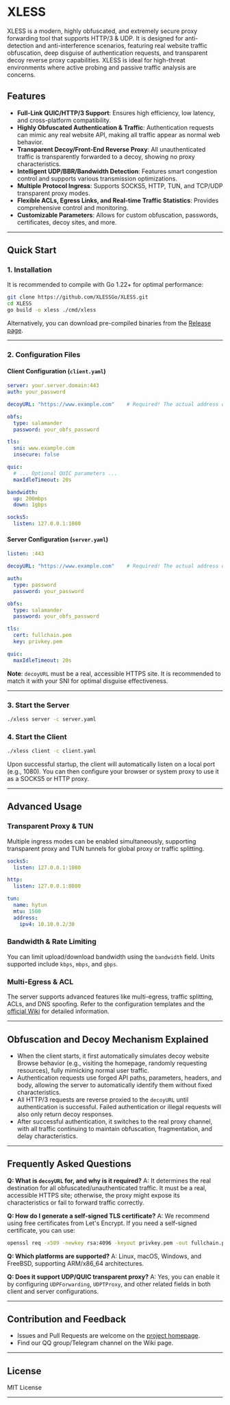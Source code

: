 # XLESS

XLESS is a modern, highly obfuscated, and extremely secure proxy forwarding tool that supports HTTP/3 & UDP. It is designed for anti-detection and anti-interference scenarios, featuring real website traffic obfuscation, deep disguise of authentication requests, and transparent decoy reverse proxy capabilities. XLESS is ideal for high-threat environments where active probing and passive traffic analysis are concerns.

## Features

  - **Full-Link QUIC/HTTP/3 Support**: Ensures high efficiency, low latency, and cross-platform compatibility.
  - **Highly Obfuscated Authentication & Traffic**: Authentication requests can mimic any real website API, making all traffic appear as normal web behavior.
  - **Transparent Decoy/Front-End Reverse Proxy**: All unauthenticated traffic is transparently forwarded to a decoy, showing no proxy characteristics.
  - **Intelligent UDP/BBR/Bandwidth Detection**: Features smart congestion control and supports various transmission optimizations.
  - **Multiple Protocol Ingress**: Supports SOCKS5, HTTP, TUN, and TCP/UDP transparent proxy modes.
  - **Flexible ACLs, Egress Links, and Real-time Traffic Statistics**: Provides comprehensive control and monitoring.
  - **Customizable Parameters**: Allows for custom obfuscation, passwords, certificates, decoy sites, and more.

-----

## Quick Start

### 1\. Installation

It is recommended to compile with Go 1.22+ for optimal performance:

```bash
git clone https://github.com/XLESSGo/XLESS.git
cd XLESS
go build -o xless ./cmd/xless
```

Alternatively, you can download pre-compiled binaries from the [Release page](https://github.com/XLESSGo/XLESS/releases).

-----

### 2\. Configuration Files

#### Client Configuration (`client.yaml`)

```yaml
server: your.server.domain:443
auth: your_password

decoyURL: "https://www.example.com"    # Required! The actual address of the decoy website.

obfs:
  type: salamander
  password: your_obfs_password

tls:
  sni: www.example.com
  insecure: false

quic:
  # ... Optional QUIC parameters ...
  maxIdleTimeout: 20s

bandwidth:
  up: 200mbps
  down: 1gbps

socks5:
  listen: 127.0.0.1:1080
```

#### Server Configuration (`server.yaml`)

```yaml
listen: :443

decoyURL: "https://www.example.com"    # Required! The actual address of the decoy website.

auth:
  type: password
  password: your_password

obfs:
  type: salamander
  password: your_obfs_password

tls:
  cert: fullchain.pem
  key: privkey.pem

quic:
  maxIdleTimeout: 20s
```

**Note**: `decoyURL` must be a real, accessible HTTPS site. It is recommended to match it with your SNI for optimal disguise effectiveness.

-----

### 3\. Start the Server

```bash
./xless server -c server.yaml
```

### 4\. Start the Client

```bash
./xless client -c client.yaml
```

Upon successful startup, the client will automatically listen on a local port (e.g., 1080). You can then configure your browser or system proxy to use it as a SOCKS5 or HTTP proxy.

-----

## Advanced Usage

### Transparent Proxy & TUN

Multiple ingress modes can be enabled simultaneously, supporting transparent proxy and TUN tunnels for global proxy or traffic splitting.

```yaml
socks5:
  listen: 127.0.0.1:1080

http:
  listen: 127.0.0.1:8080

tun:
  name: hytun
  mtu: 1500
  address:
    ipv4: 10.10.0.2/30
```

### Bandwidth & Rate Limiting

You can limit upload/download bandwidth using the `bandwidth` field. Units supported include `kbps`, `mbps`, and `gbps`.

### Multi-Egress & ACL

The server supports advanced features like multi-egress, traffic splitting, ACLs, and DNS spoofing. Refer to the configuration templates and the [official Wiki](https://github.com/XLESSGo/XLESS/wiki) for detailed information.

-----

## Obfuscation and Decoy Mechanism Explained

  - When the client starts, it first automatically simulates decoy website Browse behavior (e.g., visiting the homepage, randomly requesting resources), fully mimicking normal user traffic.
  - Authentication requests use forged API paths, parameters, headers, and body, allowing the server to automatically identify them without fixed characteristics.
  - All HTTP/3 requests are reverse proxied to the `decoyURL` until authentication is successful. Failed authentication or illegal requests will also only return decoy responses.
  - After successful authentication, it switches to the real proxy channel, with all traffic continuing to maintain obfuscation, fragmentation, and delay characteristics.

-----

## Frequently Asked Questions

**Q: What is `decoyURL` for, and why is it required?**
A: It determines the real destination for all obfuscated/unauthenticated traffic. It must be a real, accessible HTTPS site; otherwise, the proxy might expose its characteristics or fail to forward traffic correctly.

**Q: How do I generate a self-signed TLS certificate?**
A: We recommend using free certificates from Let's Encrypt. If you need a self-signed certificate, you can use:

```bash
openssl req -x509 -newkey rsa:4096 -keyout privkey.pem -out fullchain.pem -days 365 -nodes -subj "/CN=your.server.domain"
```

**Q: Which platforms are supported?**
A: Linux, macOS, Windows, and FreeBSD, supporting ARM/x86\_64 architectures.

**Q: Does it support UDP/QUIC transparent proxy?**
A: Yes, you can enable it by configuring `UDPForwarding`, `UDPTProxy`, and other related fields in both client and server configurations.

-----

## Contribution and Feedback

  - Issues and Pull Requests are welcome on the [project homepage](https://github.com/XLESSGo/XLESS).
  - Find our QQ group/Telegram channel on the Wiki page.

-----

## License

MIT License

-----
